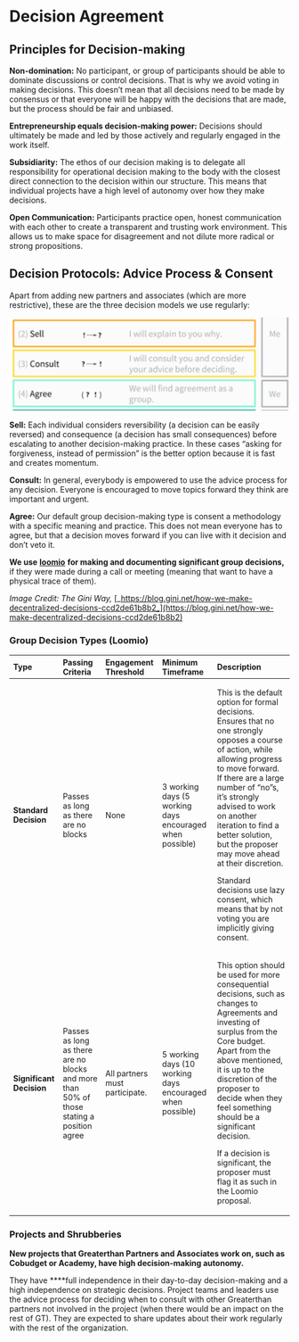 # Decision Agreement

## Principles for Decision-making

**Non-domination:** No participant, or group of participants should be able to dominate discussions or control decisions. That is why we avoid voting in making decisions. This doesn’t mean that all decisions need to be made by consensus or that everyone will be happy with the decisions that are made, but the process should be fair and unbiased.

**Entrepreneurship equals decision-making power:** Decisions should ultimately be made and led by those actively and regularly engaged in the work itself.

**Subsidiarity:** The ethos of our decision making is to delegate all responsibility for operational decision making to the body with the closest direct connection to the decision within our structure. This means that individual projects have a high level of autonomy over how they make decisions.

**Open Communication:** Participants practice open, honest communication with each other to create a transparent and trusting work environment. This allows us to make space for disagreement and not dilute more radical or strong propositions.  


## Decision Protocols: Advice Process & Consent

Apart from adding new partners and associates \(which are more restrictive\), these are the three decision models we use regularly:

![](../.gitbook/assets/image%20%283%29.png)

**Sell:** Each individual considers reversibility \(a decision can be easily reversed\) and consequence \(a decision has small consequences\) before escalating to another decision-making practice. In these cases “asking for forgiveness, instead of permission” is the better option because it is fast and creates momentum.

**Consult:** In general, everybody is empowered to use the advice process for any decision. Everyone is encouraged to move topics forward they think are important and urgent.

**Agree:** Our default group decision-making type is consent a methodology with a specific meaning and practice. This does not mean everyone has to agree, but that a decision moves forward if you can live with it decision and don’t veto it.

**We use** [**loomio**](https://www.loomio.org/g/w924AJC6/greaterthan-core) **for making and documenting significant group decisions,** if they were made during a call or meeting \(meaning that want to have a physical trace of them\).

_Image Credit: The Gini Way,_ [_https://blog.gini.net/how-we-make-decentralized-decisions-ccd2de61b8b2_](https://blog.gini.net/how-we-make-decentralized-decisions-ccd2de61b8b2)

### Group Decision Types \(Loomio\)

<table>
  <thead>
    <tr>
      <th style="text-align:left">Type</th>
      <th style="text-align:left">Passing Criteria</th>
      <th style="text-align:left">Engagement Threshold</th>
      <th style="text-align:left">Minimum Timeframe</th>
      <th style="text-align:left">Description</th>
    </tr>
  </thead>
  <tbody>
    <tr>
      <td style="text-align:left"><b>Standard Decision</b>
      </td>
      <td style="text-align:left">Passes as long as there are no blocks</td>
      <td style="text-align:left">None</td>
      <td style="text-align:left">3 working days (5 working days encouraged when possible)</td>
      <td style="text-align:left">
        <p>This is the default option for formal decisions. Ensures that no one strongly
          opposes a course of action, while allowing progress to move forward. If
          there are a large number of &#x201C;no&#x201D;s, it&#x2019;s strongly advised
          to work on another iteration to find a better solution, but the proposer
          may move ahead at their discretion.</p>
        <p></p>
        <p>Standard decisions use lazy consent, which means that by not voting you
          are implicitly giving consent.</p>
      </td>
    </tr>
    <tr>
      <td style="text-align:left"><b>Significant Decision</b>
      </td>
      <td style="text-align:left">Passes as long as there are no blocks and more than 50% of those stating
        a position agree</td>
      <td style="text-align:left">All partners must participate.</td>
      <td style="text-align:left">5 working days (10 working days encouraged when possible)</td>
      <td style="text-align:left">
        <p>This option should be used for more consequential decisions, such as changes
          to Agreements and investing of surplus from the Core budget. Apart from
          the above mentioned, it is up to the discretion of the proposer to decide
          when they feel something should be a significant decision.</p>
        <p></p>
        <p>If a decision is significant, the proposer must flag it as such in the
          Loomio proposal.</p>
      </td>
    </tr>
  </tbody>
</table>

### **Projects and Shrubberies** 

**New projects that Greaterthan Partners and Associates work on, such as Cobudget or Academy, have high decision-making autonomy.** 

They have ****full independence in their day-to-day decision-making and a high independence on strategic decisions. Project teams and leaders use the advice process for deciding when to consult with other Greaterthan partners not involved in the project \(when there would be an impact on the rest of GT\). They are expected to share updates about their work regularly with the rest of the organization.

